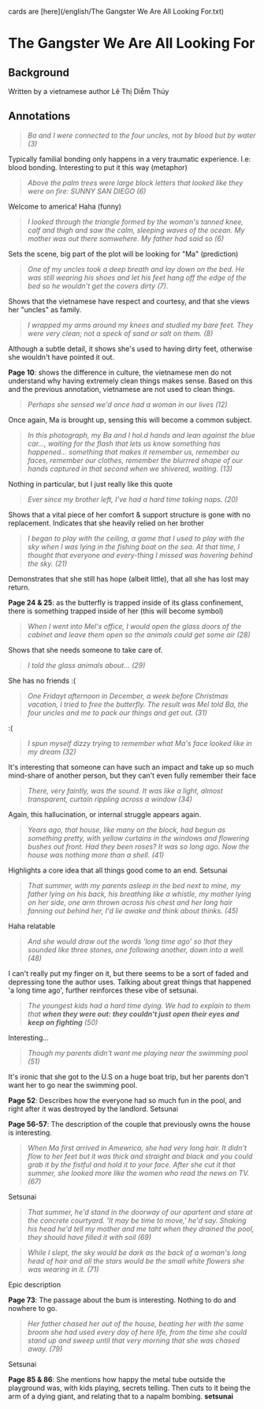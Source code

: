 cards are [here](/english/The Gangster We Are All Looking For.txt)
# The Gangster We Are All Looking For

## Background

Written by a vietnamese author Lê Thị Diễm Thúy

## Annotations

> *Ba and I were connected to the four uncles, not by blood but by water (3)*

Typically familial bonding only happens in a very traumatic experience. I.e: blood bonding. Interesting to put it this way (metaphor)


> *Above the palm trees were large block letters that looked like they were on fire: SUNNY SAN DIEGO (6)*

Welcome to america! Haha (funny)


> *I looked through the triangle formed by the woman's tanned knee, calf and thigh and saw the calm, sleeping waves of the ocean. My mother was out there somwehere. My father had said so (6)*

Sets the scene, big part of the plot will be looking for "Ma" (prediction)


> *One of my uncles took a deep breath and lay down on the bed. He was still wearing his shoes and let his feet hang off the edge of the bed so he wouldn't get the covers dirty (7)*.

Shows that the vietnamese have respect and courtesy, and that she views her "uncles" as family.


> *I wrapped my arms around my knees and studied my bare feet. They were very clean; not a speck of sand or salt on them. (8)*

Although a subtle detail, it shows she's used to having dirty feet, otherwise she wouldn't have pointed it out.


**Page 10**: shows the difference in culture, the vietnamese men do not understand why having extremely clean things makes sense. Based on this and the previous annotation, vietnamese are not used to clean things.


> *Perhaps she sensed we'd once had a woman in our lives (12)*

Once again, Ma is brought up, sensing this will become a common subject.


> *In this photograph, my Ba and I hol.d hands and lean against the blue car..., waiting for the flash that lets us know something has happened... something that makes it remember us, remember ou faces, remember our clothes, remember the blurrred shape of our hands captured in that second when we shivered, waiting. (13)*

Nothing in particular, but I just really like this quote


> *Ever since my brother left, I've had a hard time taking naps. (20)*

Shows that a vital piece of her comfort & support structure is gone with no replacement. Indicates that she heavily relied on her brother


> *I began to play with the ceiling, a game that I used to play with the sky when I was lying in the fishing boat on the sea. At that time, I thought that everyone and every-thing I missed was hovering behind the sky. (21)*

Demonstrates that she still has hope (albeit little), that all she has lost may return.


**Page 24 & 25**: as the butterfly is trapped inside of its glass confinement, there is something trapped inside of her (this will become symbol)


> *When I went into Mel's office, I would open the glass doors of the cabinet and leave them open so the animals could get some air (28)*

Shows that she needs someone to take care of. 


> *I told the glass animals about... (29)*

She has no friends :(


> *One Fridayt afternoon in December, a week before Christmas vacation, I tried to free the butterfly. The result was Mel told Ba, the four uncles and me to pack our things and get out. (31)*

:(


> *I spun myself dizzy trying to remember what Ma's face looked like in my dream (32)*

It's interesting that someone can have such an impact and take up so much mind-share of another person, but they can't even fully remember their face


> *There, very faintly, was the sound. It was like a light, almost transparent, curtain rippling across a window (34)*

Again, this hallucination, or internal struggle appears again.


> *Years ago, that house, like many on the block, had begun as something pretty, with yellow curtains in the windows and flowering bushes out front.  Had they been roses? It was so long ago. Now the house was nothing more than a shell. (41)*

Highlights a core idea that all things good come to an end. Setsunai


> *That summer, with my parents asleep in the bed next to mine, my father lying on his back, his breathing like a whistle, my mother lying on her side, one arm thrown across his chest and her long hair fanning out behind her, I'd lie awake and think about thinks. (45)*

Haha relatable


> *And she would draw out the words 'long time ago' so that they sounded like three stones, one following another, down into a well. (48)*

I can't really put my finger on it, but there seems to be a sort of faded and depressing tone the author uses. Talking about great things that happened 'a long time ago', further reinforces these vibe of setsunai.


> *The youngest kids had a hard time dying. We had to explain to them that **when they were out: they couldn't just open their eyes and keep on fighting** (50)*

Interesting...


> *Though my parents didn't want me playing near the swimming pool (51)*

It's ironic that she got to the U.S on a huge boat trip, but her parents don't want her to go near the swimming pool.


**Page 52**: Describes how the everyone had so much fun in the pool, and right after it was destroyed by the landlord. Setsunai


**Page 56-57**: The description of the couple that previously owns the house is interesting.


> *When Ma first arrived in Amewrica, she had very long hair. It didn't flow to her feet but it was thick and straight and black and you could grab it by the fistful and hold it to your face. After she cut it that summer, she looked more like the women who read the news on TV. (67)*

Setsunai


> *That summer, he'd stand in the doorway of our apartent and stare at the concrete courtyard. 'It may be time to move,' he'd say. Shaking his head he'd tell my mother and me taht when they drained the pool, they should have filled it with soil (69)*


> *While I slept, the sky would be dark as the back of a woman's long head of hair and all the stars would be the small white flowers she was wearing in it. (71)*

Epic description


**Page 73**: The passage about the bum is interesting. Nothing to do and nowhere to go.


> *Her father chased her out of the house, beating her with the same broom she had used every day of here life, from the time she could stand up and sweep until that very morning that she was chased away. (79)*

Setsunai


**Page 85 & 86**: She mentions how happy the metal tube outside the playground was, with kids playing, secrets telling. Then cuts to it being the arm of a dying giant, and relating that to a napalm bombing. **setsunai**


